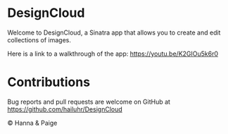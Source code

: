# DesignCloud

Welcome to DesignCloud, a Sinatra app that allows you to create and edit collections of images. 

Here is a link to a walkthrough of the app: https://youtu.be/K2GIOu5k6r0

# Contributions

Bug reports and pull requests are welcome on GitHub at https://github.com/hailuhr/DesignCloud

&copy; Hanna & Paige
